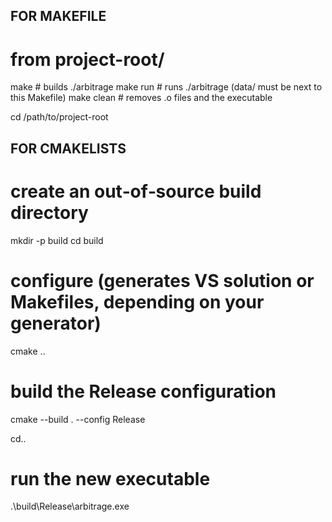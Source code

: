 ## FOR MAKEFILE

# from project-root/
make           # builds ./arbitrage
make run       # runs ./arbitrage (data/ must be next to this Makefile)
make clean     # removes .o files and the executable

cd /path/to/project-root




## FOR CMAKELISTS

# create an out‑of‑source build directory
mkdir -p build
cd build

# configure (generates VS solution or Makefiles, depending on your generator)
cmake ..

# build the Release configuration
cmake --build . --config Release

cd..

# run the new executable
.\build\Release\arbitrage.exe